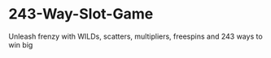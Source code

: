 # 243-Way-Slot-Game
Unleash frenzy with WILDs, scatters, multipliers, freespins and 243 ways to win big
